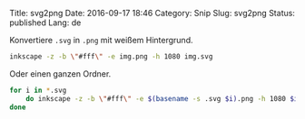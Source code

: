 Title: svg2png
Date: 2016-09-17 18:46
Category: Snip
Slug: svg2png
Status: published
Lang: de

Konvertiere `.svg` in `.png` mit weißem Hintergrund.

```bash
inkscape -z -b \"#fff\" -e img.png -h 1080 img.svg
```

Oder einen ganzen Ordner.

```bash
for i in *.svg
    do inkscape -z -b \"#fff\" -e $(basename -s .svg $i).png -h 1080 $i
done
```
